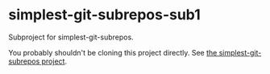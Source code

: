 # simplest-git-subrepos-sub1

Subproject for simplest-git-subrepos.

You probably shouldn't be cloning this project directly.  See [the simplest-git-subrepos project](https://github.com/jmnavarrol/simplest-git-subrepos).
